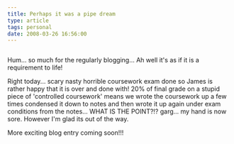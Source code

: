 ```yaml
---
title: Perhaps it was a pipe dream
type: article
tags: personal
date: 2008-03-26 16:56:00
---
```


<img alt="" border="0" src="https://digitalphilosophy.files.wordpress.com/2006/11/sanzio_01_plato_aristotle.jpg" />

Hum... so much for the regularly blogging... Ah well it's as if it is a requirement to life!

Right today... scary nasty horrible coursework exam done so James is rather happy that it is over and done with! 20% of final grade on a stupid piece of 'controlled coursework' means we wrote the coursework up a few times condensed it down to notes and then wrote it up again under exam conditions from the notes... WHAT IS THE POINT?!? garg... my hand is now sore. However I'm glad its out of the way.

More exciting blog entry coming soon!!!
